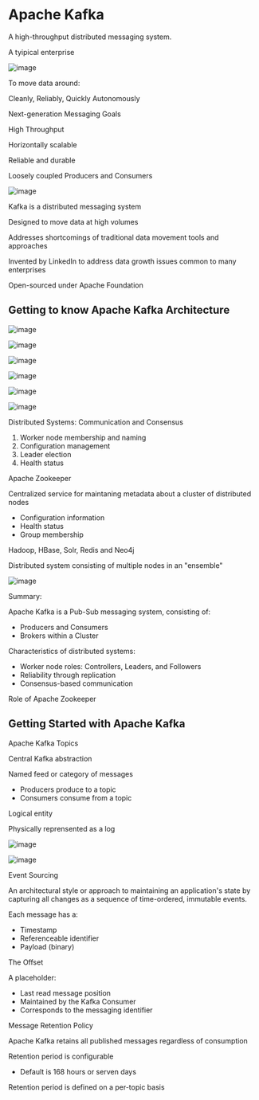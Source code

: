 # Apache Kafka

A high-throughput distributed messaging system.

A tyipical enterprise 

![image](https://user-images.githubusercontent.com/40006814/160299160-10b27b75-9337-4cd5-a9ef-4955d1147d2b.png)

To move data around:

Cleanly, Reliably, Quickly Autonomously

Next-generation Messaging Goals

High Throughput

Horizontally scalable

Reliable and durable

Loosely coupled Producers and Consumers

![image](https://user-images.githubusercontent.com/40006814/160299890-9620615c-e961-4977-a88c-83b1ffb1300a.png)

Kafka is a distributed messaging system

Designed to move data at high volumes

Addresses shortcomings of traditional data movement tools and approaches

Invented by LinkedIn to address data growth issues common to many enterprises

Open-sourced under Apache Foundation

## Getting to know Apache Kafka Architecture

![image](https://user-images.githubusercontent.com/40006814/160306159-6b6da249-35ff-4b66-b61a-0407db4be159.png)

![image](https://user-images.githubusercontent.com/40006814/160306211-d7be2c9e-b184-4bd3-bdbd-d1098cb90904.png)

![image](https://user-images.githubusercontent.com/40006814/160306345-b52434b5-c50c-40df-acd7-b598fbe127f3.png)

![image](https://user-images.githubusercontent.com/40006814/160306211-d7be2c9e-b184-4bd3-bdbd-d1098cb90904.png)

![image](https://user-images.githubusercontent.com/40006814/160306743-88bbb318-9013-4dc9-b701-696ad1c41928.png)


![image](https://user-images.githubusercontent.com/40006814/160306708-f9b90fd4-6e03-4178-b116-a844f3500670.png)

Distributed Systems: Communication and Consensus

1. Worker node membership and naming
2. Configuration management
3. Leader election
4. Health status

Apache Zookeeper

Centralized service for maintaning metadata about a cluster of distributed nodes

- Configuration information
- Health status
- Group membership

Hadoop, HBase, Solr, Redis and Neo4j

Distributed system consisting of multiple nodes in an "ensemble"

![image](https://user-images.githubusercontent.com/40006814/160307044-386eb2ec-45fc-43dc-ab6c-42a2429cbca3.png)

Summary:

Apache Kafka is a Pub-Sub messaging system, consisting of:
- Producers and Consumers
- Brokers within a Cluster

Characteristics of distributed systems:
- Worker node roles: Controllers, Leaders, and Followers
- Reliability through replication
- Consensus-based communication

Role of Apache Zookeeper

## Getting Started with Apache Kafka

Apache Kafka Topics

Central Kafka abstraction

Named feed or category of messages

- Producers produce to a topic
- Consumers consume from a topic

Logical entity

Physically reprensented as a log

![image](https://user-images.githubusercontent.com/40006814/160473714-aefe524c-8719-4321-b373-a4ff84eadc3d.png)

![image](https://user-images.githubusercontent.com/40006814/160473840-f94b2e72-5bcb-4edb-b816-6c3c61e80e64.png)

Event Sourcing

An architectural style or approach to maintaining an application's state by capturing all changes as a sequence of time-ordered, immutable events.

Each message has a:

- Timestamp
- Referenceable identifier
- Payload (binary)

The Offset

A placeholder:
- Last read message position
- Maintained by the Kafka Consumer
- Corresponds to the messaging identifier

Message Retention Policy

Apache Kafka retains all published messages regardless of consumption

Retention period is configurable
  - Default is 168 hours or serven days

Retention period is defined on a per-topic basis
